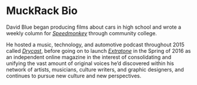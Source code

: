 # MuckRack Bio

David Blue began producing films about cars in high school and wrote a weekly column for [*Speedmonkey*](http://speedmonkey.co.uk) through community college.

He hosted a music, technology, and automotive podcast throughout 2015 called [*Drycast*](http://extratone.com/drycast), before going on to launch [*Extratone*](http://extratone.com/about) in the Spring of 2016 as an independent online magazine in the interest of consolidating and unifying the vast amount of original voices he’d discovered within his network of artists, musicians, culture writers, and graphic designers, and continues to pursue new culture and new perspectives.